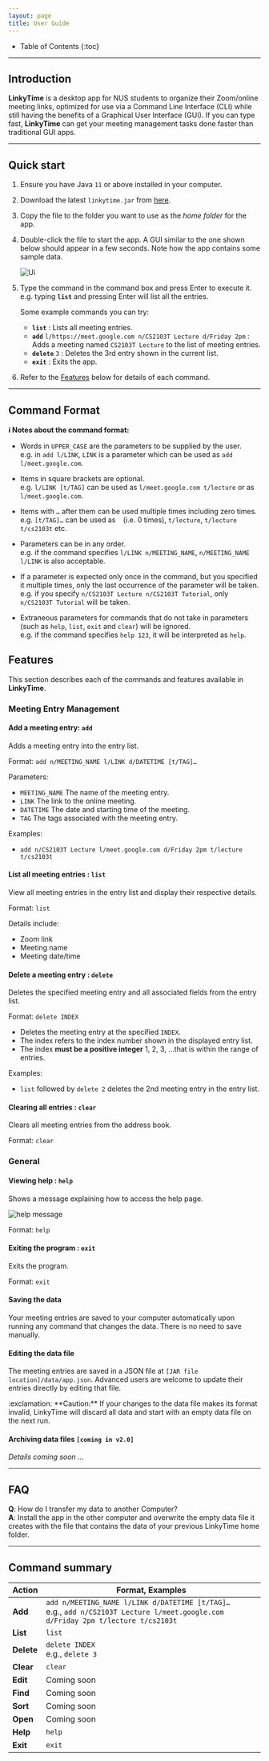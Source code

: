 ```yaml
---
layout: page
title: User Guide
---
```


* Table of Contents
{:toc}

--------------------------------------------------------------------------------------------------------------------

## Introduction

**LinkyTime** is a desktop app for NUS students to organize their Zoom/online meeting links, optimized for use via a Command Line Interface (CLI) while still having the benefits of a Graphical User Interface (GUI). If you can type fast, **LinkyTime** can get your meeting management tasks done faster than traditional GUI apps.

--------------------------------------------------------------------------------------------------------------------

## Quick start

1. Ensure you have Java `11` or above installed in your computer.

2. Download the latest `linkytime.jar` from [here](https://github.com/AY2122S2-CS2103T-T13-3/tp/releases).

3. Copy the file to the folder you want to use as the _home folder_ for the app.

4. Double-click the file to start the app. A GUI similar to the one shown below should appear in a few seconds. Note how the app contains some sample data.<br>
    
    ![Ui](images/Ui.png)

6. Type the command in the command box and press Enter to execute it. e.g. typing **`list`** and pressing Enter will list all the entries.<br>
   
    Some example commands you can try:

    * **`list`** : Lists all meeting entries.
    * **`add`** `l/https://meet.google.com n/CS2103T Lecture d/Friday 2pm` : Adds a meeting named `CS2103T Lecture` to the list of meeting entries.
    * **`delete`** `3` : Deletes the 3rd entry shown in the current list.
    * **`exit`** : Exits the app.

7. Refer to the [Features](#features) below for details of each command.

--------------------------------------------------------------------------------------------------------------------

## Command Format

<div markdown="block" class="alert alert-info">

**:information_source: Notes about the command format:**<br>

* Words in `UPPER_CASE` are the parameters to be supplied by the user.<br>
  e.g. in `add l/LINK`, `LINK` is a parameter which can be used as `add l/meet.google.com`.

* Items in square brackets are optional.<br>
  e.g. `l/LINK [t/TAG]` can be used as `l/meet.google.com t/lecture` or as `l/meet.google.com`.

* Items with `…`​ after them can be used multiple times including zero times.<br>
  e.g. `[t/TAG]…​` can be used as ` ` (i.e. 0 times), `t/lecture`, `t/lecture t/cs2103t` etc.

* Parameters can be in any order.<br>
  e.g. if the command specifies `l/LINK n/MEETING_NAME`, `n/MEETING_NAME l/LINK` is also acceptable.

* If a parameter is expected only once in the command, but you specified it multiple times, only the last occurrence of the parameter will be taken.<br>
  e.g. if you specify `n/CS2103T Lecture n/CS2103T Tutorial`, only `n/CS2103T Tutorial` will be taken.

* Extraneous parameters for commands that do not take in parameters (such as `help`, `list`, `exit` and `clear`) will be ignored.<br>
  e.g. if the command specifies `help 123`, it will be interpreted as `help`.

</div>

## Features

This section describes each of the commands and features available in **LinkyTime**.

### Meeting Entry Management

#### Add a meeting entry: `add`

Adds a meeting entry into the entry list.

Format: `add n/MEETING_NAME l/LINK d/DATETIME [t/TAG]…​`

Parameters:
* `MEETING_NAME` The name of the meeting entry.
* `LINK` The link to the online meeting.
* `DATETIME` The date and starting time of the meeting.
* `TAG` The tags associated with the meeting entry.

Examples:
* `add n/CS2103T Lecture l/meet.google.com d/Friday 2pm t/lecture t/cs2103t`


#### List all meeting entries : `list`

View all meeting entries in the entry list and display their respective details.

Format: `list`

Details include:
* Zoom link
* Meeting name
* Meeting date/time


#### Delete a meeting entry : `delete`

Deletes the specified meeting entry and all associated fields from the entry list.

Format: `delete INDEX`

* Deletes the meeting entry at the specified `INDEX`.
* The index refers to the index number shown in the displayed entry list.
* The index **must be a positive integer** 1, 2, 3, …​ that is within the range of entries.

Examples:
* `list` followed by `delete 2` deletes the 2nd meeting entry in the entry list.


#### Clearing all entries : `clear`

Clears all meeting entries from the address book.

Format: `clear`


### General

#### Viewing help : `help`

Shows a message explaining how to access the help page.

![help message](images/helpMessage.png)

Format: `help`


#### Exiting the program : `exit`

Exits the program.

Format: `exit`


#### Saving the data

Your meeting entries are saved to your computer automatically upon running any command that changes the data. There is no need to save manually.


#### Editing the data file

The meeting entries are saved in a JSON file at `[JAR file location]/data/app.json`. Advanced users are welcome to update their entries directly by editing that file.  

<div markdown="span" class="alert alert-warning">:exclamation: **Caution:**
If your changes to the data file makes its format invalid, LinkyTime will discard all data and start with an empty data file on the next run.
</div>

#### Archiving data files `[coming in v2.0]`

_Details coming soon ..._

--------------------------------------------------------------------------------------------------------------------

## FAQ

**Q**: How do I transfer my data to another Computer?<br>
**A**: Install the app in the other computer and overwrite the empty data file it creates with the file that contains the data of your previous LinkyTime home folder.

--------------------------------------------------------------------------------------------------------------------

## Command summary

Action | Format, Examples
--------|------------------
**Add** | `add n/MEETING_NAME l/LINK d/DATETIME [t/TAG]…​` <br> e.g., `add n/CS2103T Lecture l/meet.google.com d/Friday 2pm t/lecture t/cs2103t`
**List** | `list`
**Delete** | `delete INDEX`<br> e.g., `delete 3`
**Clear** | `clear`
**Edit** | Coming soon
**Find** | Coming soon
**Sort** | Coming soon
**Open** | Coming soon
**Help** | `help`
**Exit** | `exit`
